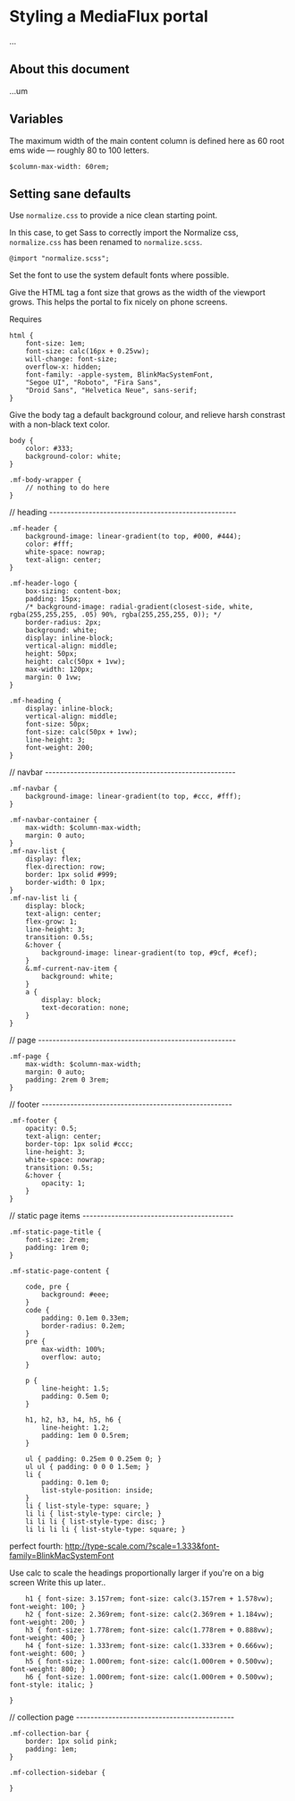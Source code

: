 
 # Styling a MediaFlux portal

 ...

 ## About this document #######################################

 ...um


 ## Variables #################################################

 The maximum width of the main content column is defined here
 as 60 root ems wide — roughly 80 to 100 letters.

    $column-max-width: 60rem;

 ## Setting sane defaults #####################################


 Use `normalize.css` to provide a nice clean starting point.

 In this case, to get Sass to correctly import the Normalize
 css, `normalize.css` has been renamed to `normalize.scss`.

    @import "normalize.scss";

 Set the font to use the system default fonts where possible.
 
 Give the HTML tag a font size that grows as the width of
 the viewport grows. This helps the portal to fix nicely on 
 phone screens.

 Requires <meta name="viewport" content="width=device-width, initial-scale=1">

    html {
    	font-size: 1em;
    	font-size: calc(16px + 0.25vw);
    	will-change: font-size;
    	overflow-x: hidden;
    	font-family: -apple-system, BlinkMacSystemFont,
        "Segoe UI", "Roboto", "Fira Sans",
        "Droid Sans", "Helvetica Neue", sans-serif;
    }

 
 Give the body tag a default background colour, and relieve 
 harsh constrast with a non-black text color.

    body {
        color: #333;
        background-color: white;
    }

    .mf-body-wrapper {
    	// nothing to do here
    }

// heading ----------------------------------------------------

    .mf-header {
    	background-image: linear-gradient(to top, #000, #444);
    	color: #fff;
    	white-space: nowrap;
    	text-align: center;
    }

    .mf-header-logo {
    	box-sizing: content-box;
    	padding: 15px;
        /* background-image: radial-gradient(closest-side, white, rgba(255,255,255, .05) 90%, rgba(255,255,255, 0)); */
    	border-radius: 2px;
    	background: white;
    	display: inline-block;
    	vertical-align: middle;
    	height: 50px;
    	height: calc(50px + 1vw);
    	max-width: 120px;
    	margin: 0 1vw;
    }

    .mf-heading {
    	display: inline-block;
    	vertical-align: middle;
    	font-size: 50px;
    	font-size: calc(50px + 1vw);
    	line-height: 3;
    	font-weight: 200;
    }


// navbar -----------------------------------------------------

    .mf-navbar {
    	background-image: linear-gradient(to top, #ccc, #fff);
    }

    .mf-navbar-container {
    	max-width: $column-max-width;
    	margin: 0 auto;
    }
    .mf-nav-list {
    	display: flex;
    	flex-direction: row;
    	border: 1px solid #999;
    	border-width: 0 1px;
    }
    .mf-nav-list li {
    	display: block;
    	text-align: center;
    	flex-grow: 1;
    	line-height: 3;
    	transition: 0.5s;
    	&:hover {
    		background-image: linear-gradient(to top, #9cf, #cef);
    	}
    	&.mf-current-nav-item {
    		background: white;
    	}
    	a {
    		display: block;
    		text-decoration: none;
    	}
    }


// page -------------------------------------------------------

    .mf-page {
    	max-width: $column-max-width;
    	margin: 0 auto;
    	padding: 2rem 0 3rem;
    }

// footer -----------------------------------------------------

    .mf-footer {
    	opacity: 0.5;
    	text-align: center;
    	border-top: 1px solid #ccc;
    	line-height: 3;
    	white-space: nowrap;
    	transition: 0.5s;
    	&:hover {
    		opacity: 1;
    	}
    }

// static page items ------------------------------------------

    .mf-static-page-title {
    	font-size: 2rem;
    	padding: 1rem 0;
    }

    .mf-static-page-content {

    	code, pre {
    		background: #eee;
    	}
    	code {
    		padding: 0.1em 0.33em;
    		border-radius: 0.2em;
    	}
    	pre {
    		max-width: 100%;
    		overflow: auto;
    	}

    	p {
    		line-height: 1.5;
    		padding: 0.5em 0;
    	}

    	h1, h2, h3, h4, h5, h6 {
    		line-height: 1.2;
    		padding: 1em 0 0.5rem;
    	}

    	ul { padding: 0.25em 0 0.25em 0; }
    	ul ul { padding: 0 0 0 1.5em; }
    	li {
    		padding: 0.1em 0;
    		list-style-position: inside;
    	}
    	li { list-style-type: square; }
    	li li { list-style-type: circle; }
    	li li li { list-style-type: disc; }
    	li li li li { list-style-type: square; }

 perfect fourth: http://type-scale.com/?scale=1.333&font-family=BlinkMacSystemFont

 Use calc to scale the headings proportionally larger if you're on a big screen
 Write this up later..

    	h1 { font-size: 3.157rem; font-size: calc(3.157rem + 1.578vw); font-weight: 100; }
    	h2 { font-size: 2.369rem; font-size: calc(2.369rem + 1.184vw); font-weight: 200; }
    	h3 { font-size: 1.778rem; font-size: calc(1.778rem + 0.888vw); font-weight: 400; }
    	h4 { font-size: 1.333rem; font-size: calc(1.333rem + 0.666vw); font-weight: 600; }
    	h5 { font-size: 1.000rem; font-size: calc(1.000rem + 0.500vw); font-weight: 800; }
    	h6 { font-size: 1.000rem; font-size: calc(1.000rem + 0.500vw); font-style: italic; }

    }


// collection page --------------------------------------------

    .mf-collection-bar {
    	border: 1px solid pink;
    	padding: 1em;
    }

    .mf-collection-sidebar {

    }
